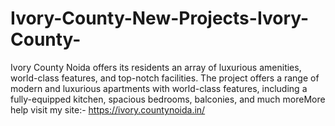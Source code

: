 # Ivory-County-New-Projects-Ivory-County-
Ivory County Noida offers its residents an array of luxurious amenities, world-class features, and top-notch facilities. The project offers a range of modern and luxurious apartments with world-class features, including a fully-equipped kitchen, spacious bedrooms, balconies, and much moreMore help visit my site:- https://ivory.countynoida.in/
